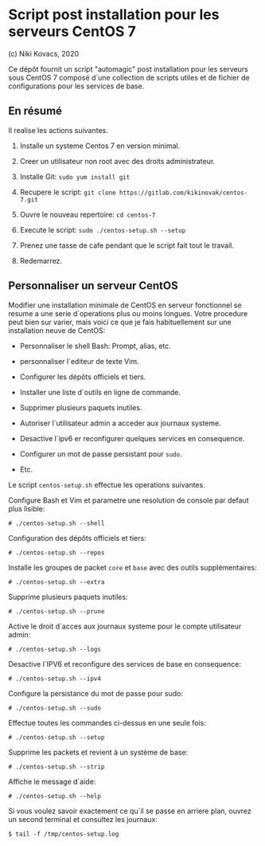 # Script post installation pour les serveurs CentOS 7 

(c) Niki Kovacs, 2020

Ce dépôt fournit un script "automagic" post installation pour les serveurs sous CentOS 7 composé d`une collection de scripts utiles et de fichier de configurations pour les services de base.

## En résumé

Il realise les actions suivantes.

  1. Installe un systeme Centos 7 en version minimal.

  2. Creer un utilisateur non root avec des droits administrateur.

  3. Installe Git: `sudo yum install git`

  4. Recupere le script: `git clone https://gitlab.com/kikinovak/centos-7.git`

  5. Ouvre le nouveau repertoire: `cd centos-7`

  6. Execute le script: `sudo ./centos-setup.sh --setup`

  7. Prenez une tasse de cafe pendant que le script fait tout le travail.

  8. Redemarrez.


## Personnaliser un serveur CentOS

Modifier une installation minimale de CentOS en serveur fonctionnel se resume a une serie d`operations plus ou moins longues. Votre procedure peut bien sur varier, mais voici ce que je fais habituellement sur une installation neuve de CentOS:

  * Personnaliser le shell Bash: Prompt, alias, etc.

  * personnaliser l`editeur de texte Vim.

  * Configurer les dépôts officiels et tiers.

  * Installer une liste d`outils en ligne de commande.

  * Supprimer plusieurs paquets inutiles.

  * Autoriser l`utilisateur admin a acceder aux journaux systeme.

  * Desactive l`ipv6 er reconfigurer quelques services en consequence.
  
  * Configurer un mot de passe persistant pour `sudo`.

  * Etc.

Le script `centos-setup.sh` effectue les operations suivantes.

Configure Bash et Vim et parametre une resolution de console par defaut plus lisible:

```
# ./centos-setup.sh --shell
```
Configuration des dépôts officiels et tiers:

```
# ./centos-setup.sh --repos
```
Installe les groupes de packet `core` et `base` avec des outils supplémentaires:

```
# ./centos-setup.sh --extra
```
Supprime plusieurs paquets inutiles:

```
# ./centos-setup.sh --prune
```
Active le droit d`acces aux journaux systeme pour le compte utilisateur admin:

```
# ./centos-setup.sh --logs
```
Desactive l`IPV6 et reconfigure des services de base en consequence:

```
# ./centos-setup.sh --ipv4
```
Configure la persistance du mot de passe pour sudo:

```
# ./centos-setup.sh --sudo
```
Effectue toutes les commandes ci-dessus en une seule fois:

```
# ./centos-setup.sh --setup
```
Supprime les packets et revient à un système de base:

```
# ./centos-setup.sh --strip
```
Affiche le message d`aide:

```
# ./centos-setup.sh --help
```
Si vous voulez savoir exactement ce qu`il se passe en arriere plan, ouvrez un second terminal et consultez les journaux:

```
$ tail -f /tmp/centos-setup.log
```

